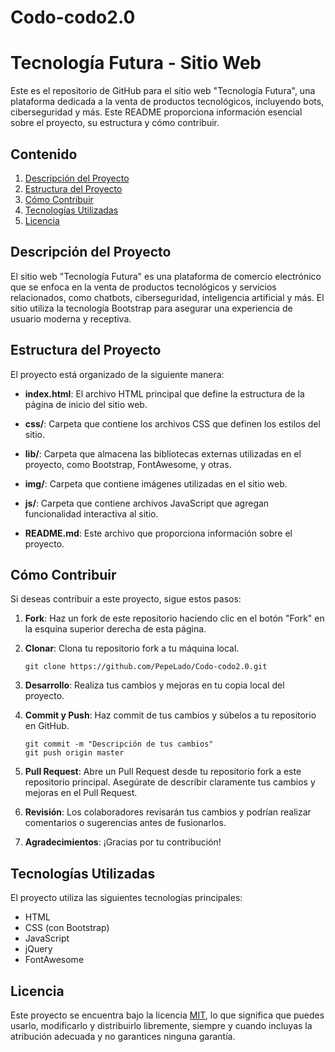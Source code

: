 # Codo-codo2.0
# Tecnología Futura - Sitio Web

Este es el repositorio de GitHub para el sitio web "Tecnología Futura", una plataforma dedicada a la venta de productos tecnológicos, incluyendo bots, ciberseguridad y más. Este README proporciona información esencial sobre el proyecto, su estructura y cómo contribuir.

## Contenido

1. [Descripción del Proyecto](#descripción-del-proyecto)
2. [Estructura del Proyecto](#estructura-del-proyecto)
3. [Cómo Contribuir](#cómo-contribuir)
4. [Tecnologías Utilizadas](#tecnologías-utilizadas)
5. [Licencia](#licencia)

## Descripción del Proyecto

El sitio web "Tecnología Futura" es una plataforma de comercio electrónico que se enfoca en la venta de productos tecnológicos y servicios relacionados, como chatbots, ciberseguridad, inteligencia artificial y más. El sitio utiliza la tecnología Bootstrap para asegurar una experiencia de usuario moderna y receptiva.

## Estructura del Proyecto

El proyecto está organizado de la siguiente manera:

- **index.html**: El archivo HTML principal que define la estructura de la página de inicio del sitio web.

- **css/**: Carpeta que contiene los archivos CSS que definen los estilos del sitio.

- **lib/**: Carpeta que almacena las bibliotecas externas utilizadas en el proyecto, como Bootstrap, FontAwesome, y otras.

- **img/**: Carpeta que contiene imágenes utilizadas en el sitio web.

- **js/**: Carpeta que contiene archivos JavaScript que agregan funcionalidad interactiva al sitio.

- **README.md**: Este archivo que proporciona información sobre el proyecto.

## Cómo Contribuir

Si deseas contribuir a este proyecto, sigue estos pasos:

1. **Fork**: Haz un fork de este repositorio haciendo clic en el botón "Fork" en la esquina superior derecha de esta página.

2. **Clonar**: Clona tu repositorio fork a tu máquina local.

   ```
   git clone https://github.com/PepeLado/Codo-codo2.0.git
   ```

3. **Desarrollo**: Realiza tus cambios y mejoras en tu copia local del proyecto.

4. **Commit y Push**: Haz commit de tus cambios y súbelos a tu repositorio en GitHub.

   ```
   git commit -m "Descripción de tus cambios"
   git push origin master
   ```

5. **Pull Request**: Abre un Pull Request desde tu repositorio fork a este repositorio principal. Asegúrate de describir claramente tus cambios y mejoras en el Pull Request.

6. **Revisión**: Los colaboradores revisarán tus cambios y podrían realizar comentarios o sugerencias antes de fusionarlos.

7. **Agradecimientos**: ¡Gracias por tu contribución!

## Tecnologías Utilizadas

El proyecto utiliza las siguientes tecnologías principales:

- HTML
- CSS (con Bootstrap)
- JavaScript
- jQuery
- FontAwesome

## Licencia

Este proyecto se encuentra bajo la licencia [MIT](LICENSE), lo que significa que puedes usarlo, modificarlo y distribuirlo libremente, siempre y cuando incluyas la atribución adecuada y no garantices ninguna garantía.